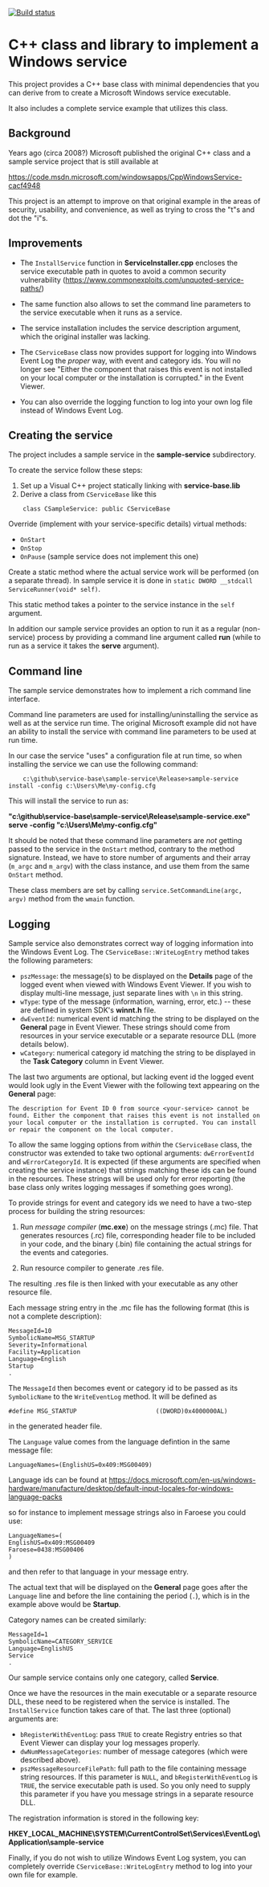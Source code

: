 [![Build status](https://ci.appveyor.com/api/projects/status/k197mtn89ylpjyp7?svg=true)](https://ci.appveyor.com/project/tromgy/service-base)

# C++ class and library to implement a Windows service

This project provides a C++ base class with minimal dependencies that you can derive from to create a Microsoft Windows service executable.

It also includes a complete service example that utilizes this class.

## Background

Years ago (circa 2008?) Microsoft published the original C++ class and a sample service project that is still available at

https://code.msdn.microsoft.com/windowsapps/CppWindowsService-cacf4948

This project is an attempt to improve on that original example in the areas of security, usability, and convenience, as well as trying to cross the "t"s and dot the "i"s.

## Improvements

- The `InstallService` function in **ServiceInstaller.cpp** encloses the service executable path in quotes to avoid a common security vulnerability (https://www.commonexploits.com/unquoted-service-paths/)

- The same function also allows to set the command line parameters to the service executable when it runs as a service.

- The service installation includes the service description argument, which the original installer was lacking.

- The `CServiceBase` class now provides support for logging into Windows Event Log the _proper_ way, with event and category ids. You will no longer see "Either the component that raises this event is not installed on your local computer or the installation is corrupted." in the Event Viewer.

- You can also override the logging function to log into your own log file instead of Windows Event Log.

## Creating the service

The project includes a sample service in the **sample-service** subdirectory.

To create the service follow these steps:

1. Set up a Visual C++ project statically linking with **service-base.lib**
2. Derive a class from `CServiceBase` like this
```
    class CSampleService: public CServiceBase
```
Override (implement with your service-specific details) virtual methods:
- `OnStart`
- `OnStop`
- `OnPause` (sample service does not implement this one)

Create a static method where the actual service work will be performed (on a separate thread). In sample service it is done
in `static DWORD __stdcall  ServiceRunner(void* self)`.

This static method takes a pointer to the service instance in the `self` argument.

In addition our sample service provides an option to run it as a regular (non-service) process by providing a command line argument called **run** (while to run as a service it takes the **serve** argument).

## Command line

The sample service demonstrates how to implement a rich command line interface.

Command line parameters are used for installing/uninstalling the service as well as at the service run time. The original Microsoft example did not have an ability to install the service with command line parameters to be used at run time.

In our case the service "uses" a configuration file at run time, so when installing the service we can use the following command:
```
    c:\github\service-base\sample-service\Release>sample-service install -config c:\Users\Me\my-config.cfg
```
This will install the service to run as:

**"c:\github\service-base\sample-service\Release\sample-service.exe" serve -config "c:\Users\Me\my-config.cfg"**

It should be noted that these command line parameters are _not_ getting passed to the service in the `OnStart` method, contrary to the method signature. Instead, we have to store number of arguments and their array (`m_argc` and `m_argv`) with the class instance, and use them from the same `OnStart` method.

These class members are set by calling `service.SetCommandLine(argc, argv)` method from the `wmain` function.

## Logging

Sample service also demonstrates correct way of logging information into the Windows Event Log. The `CServiceBase::WriteLogEntry` method takes the following parameters:

- `pszMessage`: the message(s) to be displayed on the **Details** page of the logged event when viewed with Windows Event Viewer. If you wish to display multi-line message, just separate lines with `\n` in this string.
- `wType`: type of the message (information, warning, error, etc.) -- these are defined in system SDK's **winnt.h** file.
- `dwEventId`: numerical event id matching the string to be displayed on the **General** page in Event Viewer. These strings should come from resources in your service executable or a separate resource DLL (more details below).
- `wCategory`: numerical category id matching the string to be displayed in the **Task Category** column in Event Viewer.

The last two arguments are optional, but lacking event id the logged event would look ugly in the Event Viewer with the following text appearing on the **General** page:

    The description for Event ID 0 from source <your-service> cannot be found. Either the component that raises this event is not installed on your local computer or the installation is corrupted. You can install or repair the component on the local computer.

To allow the same logging options from _within_ the `CServiceBase` class, the constructor was extended to take two optional arguments: `dwErrorEventId` and `wErrorCategoryId`. It is expected (if these arguments are specified when creating the service instance) that strings matching these ids can be found in the resources. These strings will be used only for error reporting (the base class only writes logging messages if something goes wrong).

To provide strings for event and category ids we need to have a two-step process for building the string resources:

1. Run _message compiler_ (**mc.exe**) on the message strings (.mc) file. That generates resources (.rc) file, corresponding header file to be included in your code, and the binary (.bin) file containing the actual strings for the events and categories.

2. Run resource compiler to generate .res file.

The resulting .res file is then linked with your executable as any other resource file.

Each message string entry in the .mc file has the following format (this is not a complete description):

```
MessageId=10
SymbolicName=MSG_STARTUP
Severity=Informational
Facility=Application
Language=English
Startup
.
```
The `MessageId` then becomes event or category id to be passed as its `SymbolicName` to the `WriteEventLog` method. It will be defined as
```
#define MSG_STARTUP                      ((DWORD)0x4000000AL)
```
in the generated header file.

The `Language` value comes from the language defintion in the same message file:

```
LanguageNames=(EnglishUS=0x409:MSG00409)
```

Language ids can be found at https://docs.microsoft.com/en-us/windows-hardware/manufacture/desktop/default-input-locales-for-windows-language-packs

so for instance to implement message strings also in Faroese you could use:
```
LanguageNames=(
EnglishUS=0x409:MSG00409
Faroese=0438:MSG00406
)
```
and then refer to that language in your message entry.

The actual text that will be displayed on the **General** page goes after the `Language` line and before the line containing the period (`.`), which is in the example above would be **Startup**.

Category names can be created similarly:

```
MessageId=1
SymbolicName=CATEGORY_SERVICE
Language=EnglishUS
Service
.
```

Our sample service contains only one category, called **Service**.

Once we have the resources in the main executable or a separate resource DLL, these need to be registered when the service is installed. The `InstallService` function takes care of that. The last three (optional) arguments are:

- `bRegisterWithEventLog`: pass `TRUE` to create Registry entries so that Event Viewer can display your log messages properly.
- `dwNumMessageCategories`: number of message categores (which were described above).
- `pszMessageResourceFilePath`: full path to the file containing message string resources. If this parameter is `NULL`, and
`bRegisterWithEventLog` is `TRUE`, the service executable path is used. So you only need to supply this parameter if you have you message strings in a separate resource DLL.

The registration information is stored in the following key:

**HKEY_LOCAL_MACHINE\SYSTEM\CurrentControlSet\Services\EventLog\Application\sample-service**

Finally, if you do not wish to utilize Windows Event Log system, you can completely override `CServiceBase::WriteLogEntry` method to log into your own file for example.
